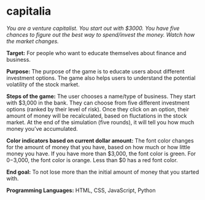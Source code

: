 # capitalia 

  *You are a venture capitalist.*
  *You start out with $3000.*
  *You have five chances to figure out the best way to spend/invest the money.*
  *Watch how the market changes.*


**Target:** 
For people who want to educate themselves about finance and business. 

**Purpose:** 
The purpose of the game is to educate users about different investment options. The game also helps users to understand the potential volatility of the stock market.

**Steps of the game:**
The user chooses a name/type of business. They start with $3,000 in the bank.
They can choose from five different investment options (ranked by their level of risk).
Once they click on an option, their amount of money will be recalculated, based on fluctations in the stock market.
At the end of the simulation (five rounds), it will tell you how much money you’ve accumulated.

**Color indicators based on current dollar amount:**
The font color changes for the amount of money that you have, based on how much or how little money you have.
If you have more than $3,000, the font color is green.
For $0-$3,000, the font color is orange. 
Less than $0 has a red font color.

**End goal:** 
To not lose more than the initial amount of money that you started with.

**Programming Languages:** 
HTML, CSS, JavaScript, Python



